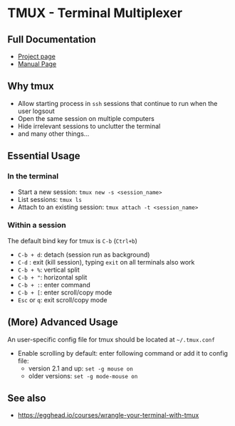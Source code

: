 # TMUX - Terminal Multiplexer

## Full Documentation
- [Project page](https://tmux.github.io/)
- [Manual Page](http://man.openbsd.org/OpenBSD-current/man1/tmux.1)

## Why tmux
- Allow starting process in `ssh` sessions that continue to run when the user logsout
- Open the same session on multiple computers
- Hide irrelevant sessions to unclutter the terminal
- and many other things...

## Essential Usage
### In the terminal
- Start a new session: `tmux new -s <session_name>`
- List sessions: `tmux ls`
- Attach to an existing session: `tmux attach -t <session_name>`

### Within a session
The default bind key for tmux is `C-b` (`Ctrl+b`)
- `C-b + d`: detach (session run as background)
- `C-d` : exit (kill session), typing `exit` on all terminals also work
- `C-b + %`: vertical split
- `C-b + "`: horizontal split
- `C-b + :`: enter command
- `C-b + [`: enter scroll/copy mode
- `Esc` or `q`: exit scroll/copy mode

## (More) Advanced Usage
An user-specific config file for tmux should be located at `~/.tmux.conf`
- Enable scrolling by default: enter following command or add it to config file:
  - version 2.1 and up: `set -g mouse on`
  - older versions: `set -g mode-mouse on`

## See also
* https://egghead.io/courses/wrangle-your-terminal-with-tmux
